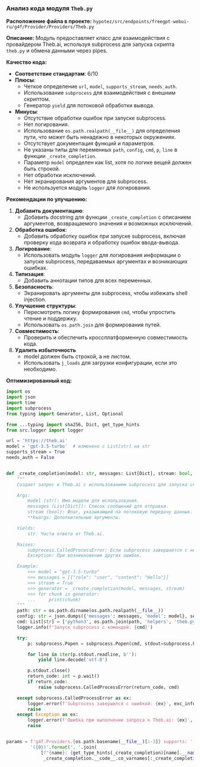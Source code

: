 ### **Анализ кода модуля `Theb.py`**

**Расположение файла в проекте:** `hypotez/src/endpoints/freegpt-webui-ru/g4f/Provider/Providers/Theb.py`

**Описание:** Модуль предоставляет класс для взаимодействия с провайдером Theb.ai, используя subprocess для запуска скрипта `theb.py` и обмена данными через pipes.

**Качество кода:**

- **Соответствие стандартам**: 6/10
- **Плюсы**:
    - Четкое определение `url`, `model`, `supports_stream`, `needs_auth`.
    - Использование `subprocess` для взаимодействия с внешним скриптом.
    - Генератор `yield` для потоковой обработки вывода.
- **Минусы**:
    - Отсутствие обработки ошибок при запуске subprocess.
    - Нет логирования.
    - Использование `os.path.realpath(__file__)` для определения пути, что может быть ненадежно в некоторых окружениях.
    - Отсутствует документация функций и параметров.
    - Не указаны типы для переменных `path`, `config`, `cmd`, `p`, `line` в функции `_create_completion`.
    - Параметр `model` определен как list, хотя по логике вещей должен быть строкой.
    - Нет обработки исключений.
    - Нет экранирования аргументов для subprocess.
    - Не используется модуль `logger` для логирования.

**Рекомендации по улучшению:**

1.  **Добавить документацию**:
    - Добавить docstring для функции `_create_completion` с описанием аргументов, возвращаемого значения и возможных исключений.
2.  **Обработка ошибок**:
    - Добавить обработку ошибок при запуске subprocess, включая проверку кода возврата и обработку ошибок ввода-вывода.
3.  **Логирование**:
    - Использовать модуль `logger` для логирования информации о запуске subprocess, передаваемых аргументах и возникающих ошибках.
4.  **Типизация**:
    - Добавить аннотации типов для всех переменных.
5.  **Безопасность**:
    - Экранировать аргументы для subprocess, чтобы избежать shell injection.
6.  **Улучшение структуры**:
    - Пересмотреть логику формирования `cmd`, чтобы упростить чтение и поддержку.
    - Использовать `os.path.join` для формирования путей.
7. **Совместимость**:
    - Проверить и обеспечить кроссплатформенную совместимость кода.
8. **Удалить избыточность**
    - model должен быть строкой, а не листом.
    - Использовать `j_loads` для загрузки конфигурации, если это необходимо.

**Оптимизированный код:**

```python
import os
import json
import time
import subprocess
from typing import Generator, List, Optional

from ...typing import sha256, Dict, get_type_hints
from src.logger import logger

url = 'https://theb.ai'
model = 'gpt-3.5-turbo'  # изменено с List[str] на str
supports_stream = True
needs_auth = False


def _create_completion(model: str, messages: List[Dict], stream: bool, **kwargs) -> Generator[str, None, None]:
    """
    Создает запрос к Theb.ai с использованием subprocess для запуска скрипта theb.py.

    Args:
        model (str): Имя модели для использования.
        messages (List[Dict]): Список сообщений для отправки.
        stream (bool): Флаг, указывающий на потоковую передачу данных.
        **kwargs: Дополнительные аргументы.

    Yields:
        str: Части ответа от Theb.ai.

    Raises:
        subprocess.CalledProcessError: Если subprocess завершается с ненулевым кодом возврата.
        Exception: При возникновении других ошибок.

    Example:
        >>> model = "gpt-3.5-turbo"
        >>> messages = [{"role": "user", "content": "Hello"}]
        >>> stream = True
        >>> generator = _create_completion(model, messages, stream)
        >>> for chunk in generator:
        ...     print(chunk)
    """
    path: str = os.path.dirname(os.path.realpath(__file__))
    config: str = json.dumps({'messages': messages, 'model': model}, separators=(',', ':'))
    cmd: List[str] = ['python3', os.path.join(path, 'helpers', 'theb.py'), config]
    logger.info(f'Запуск subprocess с командой: {cmd}')

    try:
        p: subprocess.Popen = subprocess.Popen(cmd, stdout=subprocess.PIPE, stderr=subprocess.STDOUT)

        for line in iter(p.stdout.readline, b''):
            yield line.decode('utf-8')

        p.stdout.close()
        return_code: int = p.wait()
        if return_code:
            raise subprocess.CalledProcessError(return_code, cmd)

    except subprocess.CalledProcessError as ex:
        logger.error(f'Subprocess завершился с ошибкой: {ex}', exc_info=True)
        raise
    except Exception as ex:
        logger.error(f'Ошибка при выполнении запроса к Theb.ai: {ex}', exc_info=True)
        raise


params = f'g4f.Providers.{os.path.basename(__file__)[:-3]} supports: ' + \
         '({0})'.format(', '.join(
             [f"{name}: {get_type_hints(_create_completion)[name].__name__}" for name in
              _create_completion.__code__.co_varnames[:_create_completion.__code__.co_argcount]]))